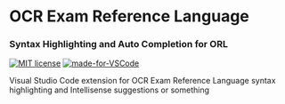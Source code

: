 # OCR Exam Reference Language
### Syntax Highlighting and Auto Completion for ORL
[![MIT license](https://img.shields.io/badge/License-MIT-green.svg)](LICENSE) [![made-for-VSCode](https://img.shields.io/badge/Made%20for-VSCode-1f425f.svg)](https://code.visualstudio.com/)

Visual Studio Code extension for OCR Exam Reference Language syntax highlighting and Intellisense suggestions or something
